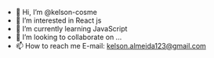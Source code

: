 - 👋 Hi, I’m @kelson-cosme
- 👀 I’m interested in  React js
- 🌱 I’m currently learning  JavaScript
- 💞️ I’m looking to collaborate on ...
- 📫 How to reach me E-mail: kelson.almeida123@gmail.com

<!---
kelson-cosme/kelson-cosme is a ✨ special ✨ repository because its `README.md` (this file) appears on your GitHub profile.
You can click the Preview link to take a look at your changes.
--->
